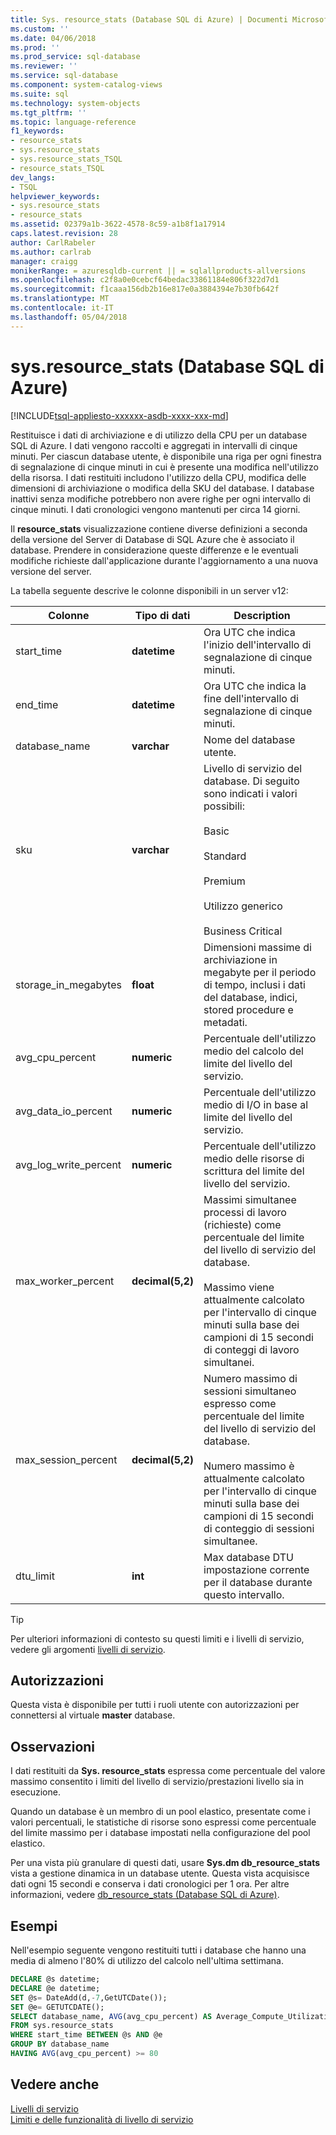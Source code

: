 ```yaml
---
title: Sys. resource_stats (Database SQL di Azure) | Documenti Microsoft
ms.custom: ''
ms.date: 04/06/2018
ms.prod: ''
ms.prod_service: sql-database
ms.reviewer: ''
ms.service: sql-database
ms.component: system-catalog-views
ms.suite: sql
ms.technology: system-objects
ms.tgt_pltfrm: ''
ms.topic: language-reference
f1_keywords:
- resource_stats
- sys.resource_stats
- sys.resource_stats_TSQL
- resource_stats_TSQL
dev_langs:
- TSQL
helpviewer_keywords:
- sys.resource_stats
- resource_stats
ms.assetid: 02379a1b-3622-4578-8c59-a1b8f1a17914
caps.latest.revision: 28
author: CarlRabeler
ms.author: carlrab
manager: craigg
monikerRange: = azuresqldb-current || = sqlallproducts-allversions
ms.openlocfilehash: c2f8a0e0cebcf64bedac33861184e806f322d7d1
ms.sourcegitcommit: f1caaa156db2b16e817e0a3884394e7b30fb642f
ms.translationtype: MT
ms.contentlocale: it-IT
ms.lasthandoff: 05/04/2018
---
```

# <a name="sysresourcestats-azure-sql-database"></a>sys.resource_stats (Database SQL di Azure)
[!INCLUDE[tsql-appliesto-xxxxxx-asdb-xxxx-xxx-md](../../includes/tsql-appliesto-xxxxxx-asdb-xxxx-xxx-md.md)]

  Restituisce i dati di archiviazione e di utilizzo della CPU per un database SQL di Azure. I dati vengono raccolti e aggregati in intervalli di cinque minuti. Per ciascun database utente, è disponibile una riga per ogni finestra di segnalazione di cinque minuti in cui è presente una modifica nell'utilizzo della risorsa. I dati restituiti includono l'utilizzo della CPU, modifica delle dimensioni di archiviazione o modifica della SKU del database. I database inattivi senza modifiche potrebbero non avere righe per ogni intervallo di cinque minuti. I dati cronologici vengono mantenuti per circa 14 giorni.  
  
 Il **resource_stats** visualizzazione contiene diverse definizioni a seconda della versione del Server di Database di SQL Azure che è associato il database. Prendere in considerazione queste differenze e le eventuali modifiche richieste dall'applicazione durante l'aggiornamento a una nuova versione del server.  
  
 La tabella seguente descrive le colonne disponibili in un server v12:  
  
|Colonne|Tipo di dati|Description|  
|----------------------------|---------------|-----------------|  
|start_time|**datetime**|Ora UTC che indica l'inizio dell'intervallo di segnalazione di cinque minuti.|  
|end_time|**datetime**|Ora UTC che indica la fine dell'intervallo di segnalazione di cinque minuti.|  
|database_name|**varchar**|Nome del database utente.|  
|sku|**varchar**|Livello di servizio del database. Di seguito sono indicati i valori possibili:<br /><br /> Basic<br /><br /> Standard<br /><br /> Premium<br /><br />Utilizzo generico<br /><br />Business Critical|  
|storage_in_megabytes|**float**|Dimensioni massime di archiviazione in megabyte per il periodo di tempo, inclusi i dati del database, indici, stored procedure e metadati.|  
|avg_cpu_percent|**numeric**|Percentuale dell'utilizzo medio del calcolo del limite del livello del servizio.|  
|avg_data_io_percent|**numeric**|Percentuale dell'utilizzo medio di I/O in base al limite del livello del servizio.|  
|avg_log_write_percent|**numeric**|Percentuale dell'utilizzo medio delle risorse di scrittura del limite del livello del servizio.|  
|max_worker_percent|**decimal(5,2)**|Massimi simultanee processi di lavoro (richieste) come percentuale del limite del livello di servizio del database.<br /><br /> Massimo viene attualmente calcolato per l'intervallo di cinque minuti sulla base dei campioni di 15 secondi di conteggi di lavoro simultanei.|  
|max_session_percent|**decimal(5,2)**|Numero massimo di sessioni simultaneo espresso come percentuale del limite del livello di servizio del database.<br /><br /> Numero massimo è attualmente calcolato per l'intervallo di cinque minuti sulla base dei campioni di 15 secondi di conteggio di sessioni simultanee.|  
|dtu_limit|**int**|Max database DTU impostazione corrente per il database durante questo intervallo. |  
  
> [!TIP]  
>  Per ulteriori informazioni di contesto su questi limiti e i livelli di servizio, vedere gli argomenti [livelli di servizio](https://azure.microsoft.com/documentation/articles/sql-database-service-tiers/).  
    
## <a name="permissions"></a>Autorizzazioni  
 Questa vista è disponibile per tutti i ruoli utente con autorizzazioni per connettersi al virtuale **master** database.  
  
## <a name="remarks"></a>Osservazioni  
 I dati restituiti da **Sys. resource_stats** espressa come percentuale del valore massimo consentito i limiti del livello di servizio/prestazioni livello sia in esecuzione.  
  
 Quando un database è un membro di un pool elastico, presentate come i valori percentuali, le statistiche di risorse sono espressi come percentuale del limite massimo per i database impostati nella configurazione del pool elastico.  
  
 Per una vista più granulare di questi dati, usare **Sys.dm db_resource_stats** vista a gestione dinamica in un database utente. Questa vista acquisisce dati ogni 15 secondi e conserva i dati cronologici per 1 ora.  Per altre informazioni, vedere [db_resource_stats &#40;Database SQL di Azure&#41;](../../relational-databases/system-dynamic-management-views/sys-dm-db-resource-stats-azure-sql-database.md).  

## <a name="examples"></a>Esempi  
 Nell'esempio seguente vengono restituiti tutti i database che hanno una media di almeno l'80% di utilizzo del calcolo nell'ultima settimana.  
  
```sql  
DECLARE @s datetime;  
DECLARE @e datetime;  
SET @s= DateAdd(d,-7,GetUTCDate());  
SET @e= GETUTCDATE();  
SELECT database_name, AVG(avg_cpu_percent) AS Average_Compute_Utilization   
FROM sys.resource_stats   
WHERE start_time BETWEEN @s AND @e  
GROUP BY database_name  
HAVING AVG(avg_cpu_percent) >= 80  
```  
    
## <a name="see-also"></a>Vedere anche  
 [Livelli di servizio](https://azure.microsoft.com/documentation/articles/sql-database-service-tiers/)   
 [Limiti e delle funzionalità di livello di servizio](https://azure.microsoft.com/documentation/articles/sql-database-performance-guidance/)  
  
  

